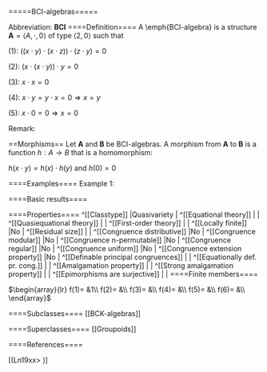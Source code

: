 =====BCI-algebras=====

Abbreviation: **BCI**
====Definition====
A \emph{BCI-algebra} is a structure $\mathbf{A}=\langle A,\cdot ,0\rangle$ of type $\langle 2,0\rangle$ such that


(1):  $((x\cdot y)\cdot (x\cdot z))\cdot (z\cdot y) = 0$


(2):  $(x\cdot (x\cdot y))\cdot y = 0$


(3):  $x\cdot x = 0$


(4):  $x\cdot y=y\cdot x= 0 \Longrightarrow x=y$


(5):  $x\cdot 0 = 0 \Longrightarrow x=0$


Remark: 

==Morphisms==
Let $\mathbf{A}$ and $\mathbf{B}$ be BCI-algebras. A morphism from $\mathbf{A}$ to $\mathbf{B}$ is a function $h:A\rightarrow B$ that is a homomorphism: 

$h(x\cdot y)=h(x)\cdot h(y) \mbox{ and } h(0)=0$

====Examples====
Example 1: 

====Basic results====


====Properties====
^[[Classtype]]  |Quasivariety |
^[[Equational theory]]  | |
^[[Quasiequational theory]]  | |
^[[First-order theory]]  | |
^[[Locally finite]]  |No |
^[[Residual size]]  | |
^[[Congruence distributive]]  |No |
^[[Congruence modular]]  |No |
^[[Congruence n-permutable]]  |No |
^[[Congruence regular]]  |No |
^[[Congruence uniform]]  |No |
^[[Congruence extension property]]  |No |
^[[Definable principal congruences]]  | |
^[[Equationally def. pr. cong.]]  | |
^[[Amalgamation property]]  | |
^[[Strong amalgamation property]]  | |
^[[Epimorphisms are surjective]]  | |
====Finite members====

$\begin{array}{lr}
f(1)= &1\\
f(2)= &\\
f(3)= &\\
f(4)= &\\
f(5)= &\\
f(6)= &\\
\end{array}$

====Subclasses====
[[BCK-algebras]] 

====Superclasses====
[[Groupoids]] 


====References====

[(Ln19xx>
)]





